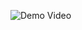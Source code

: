 ![Demo Video](https://user-images.githubusercontent.com/107305086/202867746-ad58ae1a-4878-447e-9888-ee9401e55fbf.gif)
